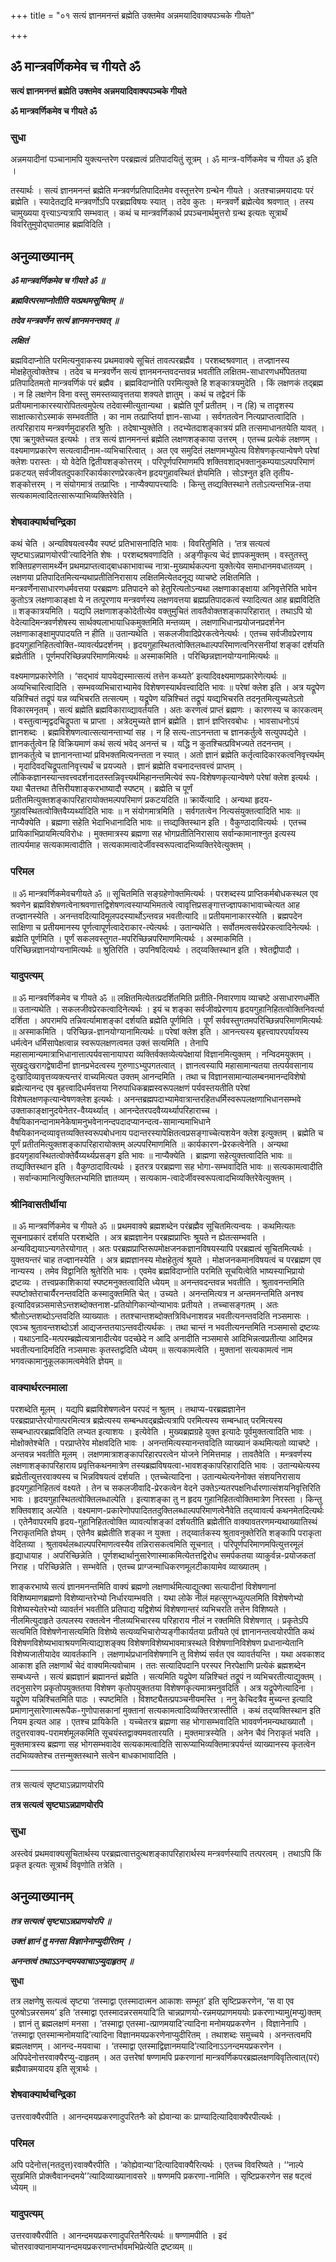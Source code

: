 +++
title = "०१ सत्यं ज्ञानमनन्तं ब्रह्मेति उक्तमेव अन्नमयादिवाक्यपञ्चके गीयते"

+++


## ॐ मान्त्रवर्णिकमेव च गीयते ॐ

**सत्यं ज्ञानमनन्तं ब्रह्मेति उक्तमेव अन्नमयादिवाक्यपञ्चके गीयते**

**ॐ मान्त्रवर्णिकमेव च गीयते ॐ**

### **सुधा**

अन्नमयादीनां पञ्चानामपि युक्त्यन्तरेण परब्रह्मत्वं प्रतिपादयितुं सूत्रम् । ॐ मान्त्र-वर्णिकमेव च गीयत ॐ इति ।

तस्यार्थः । सत्यं ज्ञानमनन्तं ब्रह्मेति मन्त्रवर्णप्रतिपादितमेव वस्तूत्तरेण ग्रन्थेन गीयते । अतश्चान्नमयादयः परं ब्रह्मेति । स्यादेतद्यदि मन्त्रवर्णोऽपि परब्रह्मविषयः स्यात् । तदेव कुतः । मन्त्रवर्णे ब्रह्मेत्येव श्रवणात् । तस्य चामुख्यया वृत्त्याऽन्यत्रापि सम्भवात् । कथं च मान्त्रवर्णिकार्थ प्रपञ्चनार्थमुत्तरो ग्रन्थ इत्यतः सूत्रार्थं विवरितुमुपोद्घातमाह ब्रह्मविदिति ।

## **अनुव्याख्यानम्**

***ॐ मान्त्रवर्णिकमेव च गीयते ॐ ॥***

***ब्रह्मवित्परमाप्नोतीति यत्प्रथमसूचितम् ॥***

***तदेव मन्त्रवर्णेन सत्यं ज्ञानमनन्तवत् ॥***

***लक्षितं***

ब्रह्मविदाप्नोति परमित्यनुवाकस्य प्रथमवाक्ये सूचितं तावत्परब्रह्मैव । परशब्दश्रवणात् । तज्ज्ञानस्य मोक्षहेतुत्वोक्तेश्च । तदेव च मन्त्रवर्णेन सत्यं ज्ञानमनन्तवदन्तवन्न भवतीति लक्षितम-साधारणधर्मोपेततया प्रतिपादितमतो मान्त्रवर्णिकं परं ब्रह्मैव । ब्रह्मविदाप्नोति परमित्युक्ते हि शङ्कात्रयमुदेति । किं लक्षणकं तद्ब्रह्म । न हि लक्षणेन विना वस्तु समस्तव्यावृत्ततया शक्यते ज्ञातुम् । कथं च तद्वेदनं किं प्रतीयमानाकारस्यारोपितत्वमुपेत्य तदेवास्मीत्युतान्यथा । ब्रह्मेति पूर्णं प्रतीतम् । न (हि) च तादृशस्य साक्षात्कारोऽस्माकं सम्भवतीति । का नाम तत्प्राप्तिर्या ज्ञान-साध्या । सर्वगतत्वेन नित्यप्राप्तत्वादिति । तत्परिहाराय मन्त्रवर्णमुदाहरति श्रुतिः । तदेषाभ्युक्तेति । तदभ्येतदाशङ्कात्रयं प्रति तत्समाधानतयेति यावत् । एषा ऋगुक्तेच्यत इत्यर्थः । तत्र सत्यं ज्ञानमनन्तं ब्रह्मेति लक्षणशङ्काया उत्तरम् । एतच्च प्रत्येकं लक्षणम् । वक्ष्यमाणप्रकारेण सत्यत्वादीनाम-व्यभिचारित्वात् । अत एव समुदितं लक्षणमभ्युपेत्य विशेषणकृत्यान्वेषणे परेषां क्लेशः परास्तः । यो वेदेति द्वितीयशङ्कोत्तरम् । परिपूर्णपरिमाणमपि शक्तिवशाद्भक्तानुकम्पयाऽल्पपरिमाणं प्रकटयत् सर्वजीवतदुपकारिकार्यकारणप्रेरकत्वेन हृदयगुहावस्थितं ज्ञेयमिति । सोऽश्नुत इति तृतीय-शङ्कोत्तरम् । न संयोगमात्रं तत्प्राप्तिः । नाप्यैक्यापत्त्यादिः । किन्तु तव्द्यक्तिस्थाने ततोऽत्यन्तभिन्न-तया सत्यकामत्वादितत्सारूप्याभिव्यक्तिरेवेति ।

### **शेषवाक्यार्थचन्द्रिका**

कथं चेति । अन्यविषयत्वस्यैव स्पष्टं प्रतिभासनादिति भावः । विवरितुमिति । ‘तत्र सत्यत्वं सृष्ट्याऽन्नप्राणयोरपी’त्यादिनेति शेषः । परशब्दश्रवणादिति । अङ्गीकृत्य चेदं ज्ञापकमुक्तम् । वस्तुतस्तु शक्तिग्रहणसामर्थ्येन प्रथमप्राप्तत्वाद्बाधकाभावाच्च नात्रा-मुख्यार्थकल्पना युक्तेत्येव समाधानमवधातव्यम् । लक्षणया प्रतिपादितमित्यन्यथाप्रतीतिनिरासाय लक्षितमित्येतदनूद्य व्याचष्टे लक्षितमिति । मन्त्रवर्णेनासाधारणधर्मवत्तया परब्रह्मणः प्रतिपादने को हेतुरित्यतोऽन्यथा लक्षणाकाङ्क्षाया अनिवृत्तेरिति भावेन कुतोऽत्र लक्षणाकाङ्क्षा ये न तत्पूरणाय मन्त्रवर्णस्य लक्षणवत्तया ब्रह्मप्रतिपादकत्वं स्यादित्यत आह ब्रह्मविदिति ॥ शङ्कात्रयमिति । यद्यपि लक्षणाशङ्कोदेतीत्येव वक्तुमुचितं तावतैवोक्तशङ्कापरिहारात् । तथाऽपि यो वेदेत्यादिमन्त्रवर्णशेषस्य सार्थक्यलाभायाधिकमुक्तमिति मन्तव्यम् । लक्षणाभिधानप्रयोजनप्रदर्शनेन लक्षणाकाङ्क्षामुपपादयति न हीति ॥ उतान्यथेति । सकलजीवादिप्रेरकत्वेनेत्यर्थः । एतच्च सर्वजीवप्रेरणाय हृदयगुहानिहितत्वोक्ति-व्यावर्त्यप्रदर्शनम् । हृदयगुहास्थितत्वोक्तिलब्धाल्पपरिमाणत्वनिरसनीयां शङ्कां दर्शयति ब्रह्मेतीति । पूर्णमपरिच्छिन्नपरिमाणमित्यर्थः ॥ अस्माकमिति । परिच्छिन्नज्ञानयोग्यनामित्यर्थः ॥

वक्ष्यमाणप्रकारेणेति । ‘सद्भावं यापयेद्यस्मात्सत्यं तत्तेन कथ्यते’ इत्यादिवक्ष्यमाणप्रकारेणेत्यर्थः ॥ अव्यभिचारित्वादिति । सम्भवव्यभिचाराभ्यामेव विशेषणस्यार्थवत्त्वादिति भावः ॥ परेषां क्लेश इति । अत्र यद्रूपेण यन्निश्चितं तद्रूपं यन्न व्यभिचरति तत्सत्यम् । यद्रूपेण यन्निश्चितं तद्रूपं यव्द्यभिचरति तदनृतमित्युच्यतेऽतो विकारमनृतम् । सत्यं ब्रह्मेति ब्रह्मविकाराव्द्यावर्तयति । अतः करणत्वं प्राप्तं ब्रह्मणः । कारणस्य च कारकत्वम् । वस्तुत्वान्मृद्वदचिद्रूपता च प्राप्ता । अत्रेदमुच्यते ज्ञानं ब्रह्मेति । ज्ञानं ज्ञप्तिरवबोधः । भावसाधनोऽयं ज्ञानशब्दः । ब्रह्मविशेषणत्वात्सत्यानन्ताभ्यां सह । न हि सत्य-ताऽनन्तता च ज्ञानकर्तुत्वे सत्युपपद्येते । ज्ञानकर्तुत्वेन हि विक्रियमाणं कथं सत्यं भवेद् अनन्तं च । यद्धि न कुतश्चित्प्रविभज्यते तदनन्तम् । ज्ञानकर्तुत्वे च ज्ञानानन्ताभ्यां प्रविभक्तमित्यनन्तता न स्यात् । अतो ज्ञानं ब्रह्मेति कर्तृत्वादिकारकत्वनिवृत्त्यर्थम् । मृदादिवदचिद्रूपतानिवृत्त्यर्थं च प्रयज्यते । ज्ञानं ब्रह्मेति वचनादन्तवत्त्वं प्राप्तम् । लौकिकज्ञानस्यान्तवत्त्वदर्शनादतस्तन्निवृत्त्यर्थमिहानन्तमित्येवं रूप-विशेषणकृत्यान्वेषणे परेषां क्लेश इत्यर्थः । यथा चैतत्तथा तैत्तिरीयशाङ्करभाष्यादौ स्पष्टम् । ब्रह्मेति च पूर्णं प्रतीतमित्युक्तशङ्कापरिहारायोक्तमल्पपरिमाणं प्रकटयदिति ॥ क्रार्येत्यादि । अन्यथा हृदय-गुहावस्थितत्वोक्तिवैय्यर्थ्यादिति भावः ॥ न संयोगमात्रमिति । सर्वगतत्वेन नित्यसंयुक्तत्वादिति भावः ॥ नाप्यैक्येति । ब्रह्मणा सहेति भेदाभिधानादिति भावः ॥ त्तव्द्यक्तिस्थान इति । वैकुण्ठादावित्यर्थः । एतच्च प्रायिकाभिप्रायमित्यविरोधः । मुक्तमात्रस्य ब्रह्मणा सह भोगप्रतीतिनिरासाय सर्वान्कामानाश्नुत इत्यस्य तात्पर्यमाह सत्यकामत्वादीति । सत्यकामत्वादेर्जीवस्वरूपत्वादभिव्यक्तिरेवेत्युक्तम् ।

### **परिमल**

॥ ॐ मान्त्रवर्णिकमेवचगीयते ॐ ॥ सूचितमिति सङ्ग्रहेणोक्तमित्यर्थः । परशब्दस्य प्राप्तिकर्मबोधकस्थल एव श्रवणेन ब्रह्मविशेषणत्वेनाश्रवणात्तद्विशेषणत्वस्याप्यभिमतत्वे त्वावृत्तिप्रसङ्गात्तज्ज्ञापकाभावाच्चेत्यत आह तज्ज्ञानस्येति । अनन्तवदित्यादिमूलपदस्यार्थोऽन्तवन्न भवतीत्यादि ॥ प्रतीयमानाकारस्येति । ब्रह्मपदेन साक्षिणा च प्रतीयमानस्य पूर्णत्वापूर्णत्वादेराकार-त्येत्यर्थः । उतान्यथेति । सर्वोतमत्वसर्वप्रेरकत्वादिनेत्यर्थः । ब्रह्मेति पूर्णमिति । पूर्णं सकलवस्तुगत-मपरिच्छिन्नपरिमाणमित्यर्थः । अस्माकमिति । परिच्छिन्नज्ञानयोग्यनामित्यर्थः ॥ श्रुतिरिति । उपनिषदित्यर्थः । तद्य्वक्तिस्थान इति । श्वेतद्वीपादौ ।

### **यादुपत्यम्**

॥ ॐ मान्त्रवर्णिकमेव च गीयते ॐ ॥ लक्षितमित्येतत्प्रदर्शितमिति प्रतीति-निवारणाय व्याचष्टे असाधारणधर्मेति ॥ उतान्यथेति । सकलजीवप्रेरकत्वादिनेत्यर्थः । इयं च शङ्का सर्वजीवप्रेरणाय हृदयगुहानिहितत्वोक्तिनिवर्त्या दर्शिता । अपरामपि तन्निवर्त्यामाशङ्कां दर्शयति ब्रह्मेति पूर्णमिति । पूर्णं सर्ववस्तुगतमपरिच्छिन्नपरिमाणमित्यर्थः ॥ अस्माकमिति । परिच्छिन्न-ज्ञानयोग्यानामित्यर्थः ॥ परेषां क्लेश इति । आनन्त्यस्य बृहत्त्वापरपर्यायस्य धर्मत्वेन धर्मिसापेक्षत्वान्न स्वरूपलक्षणत्वमत उक्तं सत्यमिति । तेनापि महासामान्यमात्राभिधानात्तात्पर्यवसानायापरा व्यक्तिर्वक्तव्येत्यपेक्षायां विज्ञानमित्युक्तम् । नन्विदमयुक्तम् । सुखदुःखरागद्वेषादीनां ज्ञानप्रभेदत्वस्य गुरुणाऽभ्युपगतत्वात् । ज्ञानत्वस्यापि महासामान्यतया तत्पर्यवसानाय दुःखादिव्यावृत्तव्यक्त्यन्तरं वाच्यमित्यत उक्तम् आनन्दमिति । तथा च विज्ञानसामान्यालम्बनमानन्दविशेषो ब्रह्मेत्यानन्द एव बृहत्त्वादिधर्मवत्तया निरुपाधिकब्रह्मस्वरूपलक्षणं पर्यवस्तयतीति परेषां विशेषलक्षणकृत्यान्वेषणक्लेश इत्यर्थः । अनन्तब्रह्मपदाभ्यामेवात्रान्तरहितधर्मिस्वरूपलक्षणाभिधानसम्भवे उक्ताकाङ्क्षानुदयेनेतर-वैय्यर्थ्यात् । आनन्देतरपदवैय्यर्थ्यापरिहाराच्च । वैषयिकानन्दानामनेकेषामनुभवेनानन्दपदादप्यानन्दत्व-सामान्यमाभिधाने वैषयिकानन्दव्यावृत्तव्यक्तिस्वरूपबोधनाय पदान्तरस्यापेक्षितत्वप्रसङ्गाच्चेत्यशयेन क्लेश इत्युक्तम् । ब्रह्मेति च पूर्णं प्रतीतमित्युक्तशङ्कापरिहारायोक्तम् अल्पपरिमाणमिति ॥ कार्यकारण-प्रेरकत्वेनेति । अन्यथा हृदयगृहावस्थितत्वोक्तेर्वैय्यर्थ्यप्रसङ्ग इति भावः ॥ नाप्यैक्येति । ब्राह्मणा सहेत्युक्तत्वादिति भावः ॥ तव्द्यक्तिस्थान इति । वैकुण्ठादावित्यर्थः । इतरत्र परब्रह्मणा सह भोगा-सम्भवादिति भावः ॥ सत्यकामत्वादीति । सर्वान्कामानित्युक्तिलभ्यमिति ज्ञातव्यम् । सत्यकाम-त्वादेर्जीवस्वरूपत्वादभिव्यक्तिरेवेत्युक्तम् ।

### **श्रीनिवासतीर्थीया**

॥ ॐ मान्त्रवर्णिकमेव च गीयते ॐ ॥ प्रथमवाक्ये ब्रह्मशब्देन परंब्रह्मैव सूचितमित्यन्वयः । कथमित्यतः सूचनाप्रकारं दर्शयति परशब्देति । अत्र ब्रह्मज्ञानेन परब्रह्मप्राप्तिः श्रूयते न ह्येतत्सम्भवति । अन्यविद्ययाऽन्यगतेरयोगात् । अतः परब्रह्मप्राप्तिरूपमोक्षजनकज्ञानविषयस्यापि परब्रह्मत्वं सूचितमित्यर्थः । युक्तयन्तरं चाह तज्ज्ञानस्येति । अत्र ब्रह्मज्ञानस्य मोक्षहेतुत्वं श्रूयते । मोक्षजनकमानविषयत्वं च परब्रह्मण एव नान्यस्य । तमेव विद्वानिति श्रुतेरिति भावः । एवमेव ब्रह्मविदाप्नोति परमिति सूचयित्वेति भाष्यस्याभिप्रायो द्रष्टव्यः । तत्त्वप्रकाशिकायां स्पष्टमनुक्तत्वादिति ध्येयम् ॥ अनन्तवदन्तवन्न भवतीति । श्रुतावनन्तमिति स्पष्टोक्तेराचार्यैरनन्तवदिति कस्मादुक्तमिति चेत् । उच्यते । अनन्तमित्यत्र न अन्तमनन्तमिति अनश्व इत्यादिवन्नञ्समासेऽन्तशब्दोक्तनाश-प्रतियोगिकान्योन्याभावः प्रतीयते । तच्चासङ्गतम् । अतः श्रौतोऽन्तशब्दोऽन्तवदिति व्याख्यातः । ततश्चान्तशब्दोक्तत्रिविधनाशवन्न भवतीत्यनन्तवदिति नञ्समासः । एवञ्च श्रुतावन्तशब्दोऽर्श आद्यजन्ततयाऽन्तवदीत्यर्थकः । तथा चान्तं न भवतीत्यनन्तमिति नञ्समासो द्रष्टव्यः । यथाऽनादि-मत्परम्ब्रह्मेत्यत्रानादीत्येव पदच्छेदे न आदि अनादीति नञ्समासे आदिभिन्नत्वप्रतीत्या आदिमन्न भवतीत्यनादिमदिति नञ्समासः कृतस्तद्वदिति ध्येयम् ॥ सत्यकामत्वेति । मुक्तानां सत्यकामत्वं नाम भगवत्कामानुकूलकामत्वमेवेति ज्ञेयम् ॥

### **वाक्यार्थरत्नमाला**

परशब्देति मूलम् । यद्यपि ब्रह्मविशेषणत्वेन परपदं न श्रुतम् । तथाप्य-परब्रह्मज्ञानेन परब्रह्मप्राप्तेरयोगात्परमित्यत्र ब्रह्मेत्यस्य सम्बन्धवद्ब्रह्मेत्यत्रापि परमित्यस्य सम्बन्धात् परमित्यस्य सम्बन्धात्परब्रह्मविदिति लभ्यत इत्याशयः । इत्येवेति । मुख्यब्रह्मग्रहे युक्त इत्यादेः पूर्वमुक्तत्वादिति भावः । मोक्षोक्तेश्चेति । परप्राप्तेरेव मोक्षवदिति भावः । अनन्तमित्यस्यानन्तवदिति व्याख्यानं कथमित्यतो व्याचष्टे । अन्तवन्न भवतीति मूलम् । लक्षणमात्राशङ्कापरिहारपरत्वेन योजने निमित्तमाह । तावतैवेति । मन्त्रवर्णस्य लक्षणाशङ्कापरिहाराय प्रवृत्तिकथनमात्रेण तस्यब्रह्मविषयत्वा-भावशङ्कापरिहारादिति भावः । उतान्यथेत्यस्य ब्रह्मेतीत्युत्तरवाक्यस्य च भिन्नविषयत्वं दर्शयति । एतच्चेत्यादिना । उतान्यथेत्यनेनोक्त संशयनिरासाय हृदयगुहानिहितत्वं वक्ष्यते । तेन च सकलजीवादि-प्रेरकत्वेन वेदने उक्तेऽन्यतरपक्षनिर्धारणात्संशयनिवृत्तिरिति भावः । हृदयगुहास्थितत्वोक्तिलब्धाल्पेति । इत्याशङ्का तु न हृदय गुहानिहितत्वोक्तिमात्रेण निरस्ता । किन्तु शक्तिवशाद् अल्पेति । वक्ष्यमाण-प्रकारेणोपपादिततदुक्तिलब्धाल्पपरिमाणत्वेनैवेति तद्य्वावर्त्य कथनमेतदित्यर्थः । एतेनैवापरमपि हृदय-गुहानिहितत्वोक्ति व्यावर्त्याशङ्कां दर्शयतीति ब्रह्मेतीति वाक्यावतरणमन्यथाख्यातिस्थं निराकृतमिति ज्ञेयम् । एतेनैव ब्रह्मेतीति शङ्का न युक्ता । तद्य्वार्तकस्य श्रुतावनुक्तेरिति शङ्कापि पराकृता वेदितव्या । श्रुतावर्थलब्धाल्पपरिमाणत्वस्यैव तन्निरासकत्वमिति सूचनात् । परिपूर्णपरिमाणमपित्युत्तरमूलं हृद्याधायाह । अपरिच्छिन्नेति । पूर्णशब्दार्थानुसारेणास्माकमित्येतत्तद्विरोध समर्पकतया व्याकुर्वन्न-प्रयोजकतां निराह । परिच्छिन्नेति । सम्भवेति । एतच्च प्राग्जन्माधिकरणमूलटीकायामेव व्याख्यातम् ।

शाङ्करभाष्ये सत्यं ज्ञानमनन्तमिति वाक्यं ब्रह्मणो लक्षणार्थमित्याद्युत्क्वा सत्यादीनां विशेषणानां विशिष्यमाणब्रह्मणो विशेष्यान्तरेभ्यो निर्धारयाम्भवति । यथा लोके नीलं महत्सुगन्ध्युत्पलमिति विशेषणेभ्यो विशेष्यस्येतरेभ्यो व्यावर्तनं भवतीति प्रतिपाद्य यद्विशेष्यं विशेषणान्तरं व्यभिचरति तत्तेन विशिष्यते । नीलमित्युदाहृते उत्पलस्य रक्तत्वेन नीलव्यभिचारस्य परिहाराय नीलं न रक्तमिति विशेषणात् । प्रकृतेऽपि सत्यमिति विशेषणेनासत्यमिति विशेष्ये सत्यव्यभिचारोप्यङ्गीकार्यतया प्रतीयते एवं ज्ञानानन्तत्वयोरपीति कथं विशेषणविशेष्यभावाश्रयणमित्याद्याशङ्क्य विशेषणविशेष्यभावमात्रस्थले विशेषणानिविशेषण प्रधानान्येतानि विशेष्यजातीयादेव व्यावर्तकानि । लक्षणार्थप्रधानविशेषणानि तु विशेष्यं सर्वत एव व्यावर्तयन्ति । यथा अवकाशद आकाश इति लक्षणार्थं चेदं वाक्यमित्यवोचाम । ततः सत्यादिपदानि परस्पर निरपेक्षाणि प्रत्येकं ब्रह्मशब्देन सम्बध्यन्ते । सत्यं ब्रह्मज्ञानं ब्रह्मानन्तं ब्रह्मेति । सत्यमिति यद्रूपेण यन्निश्चितं तद्रूपं न व्यभिचरतीत्याद्युक्तम् । तदनुसारेण प्रकृतोपयुक्ततया विशेषण कृतोपयुक्ततया विशेषणकृत्यमात्रमनुवदिति । अत्र यद्रूपेणेत्यादिना । यद्रूपेण यन्निश्चितमिति पाठः । स्पष्टमिति । विशष्ट्यैतत्प्रपञ्चनीयमस्ति । ननु केचिदत्रैव मुच्यन्त इत्यादि प्रमाणानुसारेणात्मरूपैक-गुणोपासकानां मुक्तानां सत्यकामत्वादिव्यक्तिरत्रास्तीति । कथं तद्य्वक्तिस्थान इति नियम इत्यत आह । एतश्च प्रायिकेति । यच्चेतरत्र ब्रह्मणा सह भोगासम्भवादिति भाववर्णनमन्यथाख्यातौ । तदुत्तरवाक्य-परामर्शमूलकमिति सूचयंस्तद्वाक्यमवतारयति । मुक्तमात्रस्येति । अनेन चैवं निराकृतं भवति । मुक्तमात्रस्य ब्रह्मणा सह भोगसम्भवादेव सत्यकामत्वादिति सारूप्याभिव्यक्तिमात्रपर्यन्तं व्याख्यानस्य कृतत्वेन तदभिव्यक्तेश्च तत्तन्मुक्तस्थाने सत्वेन बाधकाभावादिति ।

------------------------------------------------------------------------

तत्र सत्यत्वं सृष्ट्याऽन्नप्राणयोरपि

**तत्र सत्यत्वं सृष्ट्याऽन्नप्राणयोरपि**

### **सुधा**

अस्त्वेवं प्रथमवाक्यसूचितार्थस्य परब्रह्मत्वात्तदुत्थशङ्कापरिहारार्थस्य मन्त्रवर्णस्यापि तत्परत्वम् । तथाऽपि किं प्रकृत इत्यतः सूत्रार्थं विवृणोति तत्रेति ।

## **अनुव्याख्यानम्**

***तत्र सत्यत्वं सृष्ट्याऽन्नप्राणयोरपि ॥***

***उक्तं ज्ञानं तु मनसा विज्ञानेनाप्युदीरितम् ।***

***अनन्तत्वं तथाऽऽनन्दमयवाचाऽप्युदाहृतम् ॥***

**सुधा**

तत्र लक्षणेषु सत्यत्वं सृष्ट्या ‘तस्माद्वा एतस्मादात्मन आकाशः सम्भूत’ इति सृष्टिप्रकरणेन, ‘स वा एव पुरुषोऽन्नरसमय’ इति ‘तस्माद्वा एतस्मादन्नरसमयादि’ति चान्नप्राणयो-रन्नमयप्राणमययोः प्रकरणाभ्यामु(मप्यु)क्तम् । ज्ञानं तु ब्रह्मलक्षणं मनसा । ‘तस्माद्वा एतस्मा-त्प्राणमयादि’त्यादिना मनोमयप्रकरणेन । विज्ञानेनापि । ‘तस्माद्वा एतस्मान्मनोमयादि’त्यादिना विज्ञानमयप्रकरणेनाप्युदीरितम् । तथाशब्दः समुच्चये । अनन्तत्वमपि ब्रह्मलक्षणम् । आनन्द-मयवाचा । ‘तस्माद्वा एतस्माद्विज्ञानमयादि’त्यादिनाऽऽनन्दमयप्रकरणेन । अपिपदेनोत्तरवाक्यैरप्यु-दाहृतम् । अत उत्तरेषां षण्णामपि प्रकरणानां मान्त्रवर्णिकपरब्रह्मलक्षणविवृतित्वात्(परं) ब्रह्मैवान्नमयादय इति सूत्रार्थः ।

### **शेषवाक्यार्थचन्द्रिका**

उत्तरवाक्यैरपीति । आनन्दमयप्रकरणादुपरितनैः को ह्येवान्या कः प्राण्यादित्यादिवाक्यैरपीत्यर्थः ।

### **परिमल**

अपि पदेनोत्त(नतदुत्त)रवाक्यैरपीति । ‘कोह्येवान्या’दित्यादिवाक्यैरित्यर्थः । एतच्च विवरिष्यते । ‘‘नाल्पे सुखमिति प्रोक्त्वैवानन्दमये’’त्यादिव्याख्यानावसरे ॥ षण्णमपि प्रकरणा-नामिति । सृष्टिप्रकरणेन सह षट्त्वं ध्येयम् ॥

### **यादुपत्यम्**

उत्तरवाक्यैरपीति । आनन्दमयप्रकरणादुपरितनैरित्यर्थः ॥ षण्णामपीति । इदं चोत्तरवाक्यानामप्यानन्दमयप्रकरणान्तर्भावमभिप्रेत्येति द्रष्टव्यम् ॥

